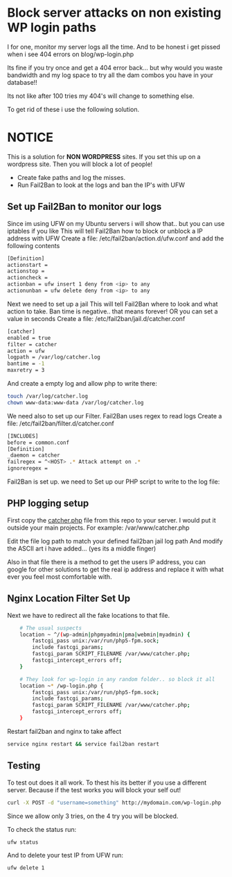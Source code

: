 # Block server attacks on non existing WP login paths

I for one, monitor my server logs all the time. And to be honest i get pissed when
i see 404 errors on blog/wp-login.php

Its fine if you try once and get a 404 error back... but why would you waste bandwidth and my
log space to try all the dam combos you have in your database!!

Its not like after 100 tries my 404's will change to something else.

To get rid of these i use the following solution.

# NOTICE
This is a solution for **NON WORDPRESS** sites. If you set this up on a wordpress site.
Then you will block a lot of people!


 - Create fake paths and log the misses.
 - Run Fail2Ban to look at the logs and ban the IP's with UFW

## Set up Fail2Ban to monitor our logs

Since im using UFW on my Ubuntu servers i will show that.. but you can use iptables if you like
This will tell Fail2Ban how to block or unblock a IP address with UFW
Create a file: /etc/fail2ban/action.d/ufw.conf and add the following contents
```sh
[Definition]
actionstart =
actionstop =
actioncheck =
actionban = ufw insert 1 deny from <ip> to any
actionunban = ufw delete deny from <ip> to any
```


Next we need to set up a jail
This will tell Fail2Ban where to look and what action to take.
Ban time is negative.. that means forever! OR you can set a value in seconds
Create a file: /etc/fail2ban/jail.d/catcher.conf
```bash
[catcher]
enabled = true
filter = catcher
action = ufw
logpath = /var/log/catcher.log
bantime = -1
maxretry = 3
```

And create a empty log and allow php to write there:
```bash
touch /var/log/catcher.log
chown www-data:www-data /var/log/catcher.log
```

We need also to set up our Filter.
Fail2Ban uses regex to read logs
Create a file: /etc/fail2ban/filter.d/catcher.conf

```bash
[INCLUDES]
before = common.conf
[Definition]
_daemon = catcher
failregex = ^<HOST> .* Attack attempt on .*
ignoreregex =
```

Fail2Ban is set up. we need to Set up our PHP script to write to the log file:

## PHP logging setup
First copy the [catcher.php](catcher.php) file from this repo to your server.
I would put it outside your main projects.
For example: /var/www/catcher.php

Edit the file log path to match your defined fail2ban jail log path
And modify the ASCII art i have added... (yes its a middle finger)

Also in that file there is a method to get the users IP address, you can google for other solutions
to get the real ip address and replace it with what ever you feel most comfortable with.



## Nginx Location Filter Set Up

Next we have to redirect all the fake locations to that file.
```bash
    # The usual suspects
    location ~ ^/(wp-admin|phpmyadmin|pma|webmin|myadmin) {
        fastcgi_pass unix:/var/run/php5-fpm.sock;
        include fastcgi_params;
        fastcgi_param SCRIPT_FILENAME /var/www/catcher.php;
        fastcgi_intercept_errors off;
    }

    # They look for wp-login in any random folder.. so block it all
    location ~* /wp-login.php {
        fastcgi_pass unix:/var/run/php5-fpm.sock;
        include fastcgi_params;
        fastcgi_param SCRIPT_FILENAME /var/www/catcher.php;
        fastcgi_intercept_errors off;
    }
```


Restart fail2ban and nginx to take affect



```sh
service nginx restart && service fail2ban restart
```


## Testing

To test out does it all work. 
To thest his its better if you use a different server. Because if the test works you will block your self out!


```sh
curl -X POST -d "username=something" http://mydomain.com/wp-login.php
```

Since we allow only 3 tries, on the 4 try you will be blocked.

To check the status run:

```sh
ufw status
```

And to delete your test IP from UFW run:
```sh
ufw delete 1
```



